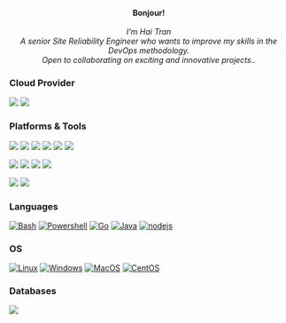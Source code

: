 <p align="center">
    <b>Bonjour!</b><br><br>
    <i>
        I'm Hai Tran<br>
        A senior Site Reliability Engineer who wants to improve my skills in the DevOps methodology.<br/> Open to collaborating on exciting and innovative projects..<br>
    </i>
</p>


### Cloud Provider
<img src="https://img.shields.io/badge/Amazon_AWS-FF9900?style=for-the-badge&logo=amazonaws&logoColor=white" /> <img src="https://img.shields.io/badge/microsoft%20azure-0089D6?style=for-the-badge&logo=microsoft-azure&logoColor=white" />

### Platforms & Tools
<img src="https://img.shields.io/badge/Docker-2CA5E0?style=for-the-badge&logo=docker&logoColor=white" /> <img src="https://img.shields.io/badge/kubernetes-326ce5.svg?&style=for-the-badge&logo=kubernetes&logoColor=white" /> <img src="https://img.shields.io/badge/Rancher-0075A8?style=for-the-badge&logo=rancher&logoColor=white" /> <img src="https://img.shields.io/badge/Terraform-7B42BC?style=for-the-badge&logo=terraform&logoColor=white" /> 
<img src="https://img.shields.io/badge/Cloudflare-F38020?style=for-the-badge&logo=Cloudflare&logoColor=white" /> <img src="https://img.shields.io/badge/Nginx-009639?style=for-the-badge&logo=nginx&logoColor=white" />

<img src="https://img.shields.io/badge/Argo%20CD-1e0b3e?style=for-the-badge&logo=argo&logoColor=#d16044" /> <img src="https://img.shields.io/badge/Helm-0F1689?style=for-the-badge&logo=Helm&labelColor=0F1689" /> <img src="https://img.shields.io/badge/GitHub-100000?style=for-the-badge&logo=github&logoColor=white" /> <img src="https://img.shields.io/badge/TeamCity-000000?style=for-the-badge&logo=TeamCity&logoColor=white" />

<img src="https://img.shields.io/badge/Kibana-005571?style=for-the-badge&logo=Kibana&logoColor=white" /> <img src="https://img.shields.io/badge/Ansible-000000?style=for-the-badge&logo=ansible&logoColor=white" />



### Languages
[![Bash](https://img.shields.io/badge/bash-black?style=for-the-badge&logo=gnu-bash&logoColor=white)](https://github.com/epiHATR)
[![Powershell](https://img.shields.io/badge/powershell-black?style=for-the-badge&logo=powershell&logoColor=white)](https://github.com/epiHATR)
[![Go](https://img.shields.io/badge/go-black?style=for-the-badge&logo=go)](https://github.com/epiHATR)
[![Java](https://img.shields.io/badge/java-black?style=for-the-badge&logo=openjdk)](https://github.com/epiHATR)
[![nodejs](https://img.shields.io/badge/Node.js-black?style=for-the-badge&logo=nodedotjs&logoColor=white)](https://github.com/epiHATR)

### OS
[![Linux](https://img.shields.io/badge/Ubuntu-black?style=for-the-badge&logo=ubuntu&logoColor=white)](https://github.com/epiHATR)
[![Windows](https://img.shields.io/badge/Windows-black?style=for-the-badge&logo=Windows)](https://github.com/epiHATR)
[![MacOS](https://img.shields.io/badge/macOS-black?style=for-the-badge&logo=apple)](https://github.com/epiHATR)
[![CentOS](https://img.shields.io/badge/Cent%20OS-black?style=for-the-badge&logo=CentOS&logoColor=white)](https://github.com/epiHATR)

### Databases
<img src="https://img.shields.io/badge/MongoDB-4EA94B?style=for-the-badge&logo=mongodb&logoColor=white" />
